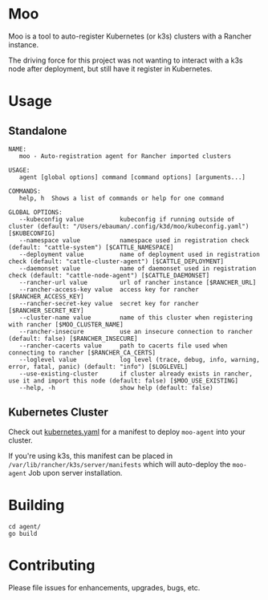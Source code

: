 # Moo

Moo is a tool to auto-register Kubernetes (or k3s) clusters with a Rancher instance.

The driving force for this project was not wanting to interact with a k3s node after deployment,
but still have it register in Kubernetes.

# Usage

## Standalone

```text
NAME:
   moo - Auto-registration agent for Rancher imported clusters

USAGE:
   agent [global options] command [command options] [arguments...]

COMMANDS:
   help, h  Shows a list of commands or help for one command

GLOBAL OPTIONS:
   --kubeconfig value          kubeconfig if running outside of cluster (default: "/Users/ebauman/.config/k3d/moo/kubeconfig.yaml") [$KUBECONFIG]
   --namespace value           namespace used in registration check (default: "cattle-system") [$CATTLE_NAMESPACE]
   --deployment value          name of deployment used in registration check (default: "cattle-cluster-agent") [$CATTLE_DEPLOYMENT]
   --daemonset value           name of daemonset used in registration check (default: "cattle-node-agent") [$CATTLE_DAEMONSET]
   --rancher-url value         url of rancher instance [$RANCHER_URL]
   --rancher-access-key value  access key for rancher [$RANCHER_ACCESS_KEY]
   --rancher-secret-key value  secret key for rancher [$RANCHER_SECRET_KEY]
   --cluster-name value        name of this cluster when registering with rancher [$MOO_CLUSTER_NAME]
   --rancher-insecure          use an insecure connection to rancher (default: false) [$RANCHER_INSECURE]
   --rancher-cacerts value     path to cacerts file used when connecting to rancher [$RANCHER_CA_CERTS]
   --loglevel value            log level (trace, debug, info, warning, error, fatal, panic) (default: "info") [$LOGLEVEL]
   --use-existing-cluster      if cluster already exists in rancher, use it and import this node (default: false) [$MOO_USE_EXISTING]
   --help, -h                  show help (default: false)

```

## Kubernetes Cluster

Check out [kubernetes.yaml](package/kubernetes.yaml) for a manifest to deploy `moo-agent` into your cluster. 

If you're using k3s, this manifest can be placed in `/var/lib/rancher/k3s/server/manifests` which will auto-deploy
the `moo-agent` Job upon server installation. 


# Building

```text
cd agent/
go build
```

# Contributing

Please file issues for enhancements, upgrades, bugs, etc. 